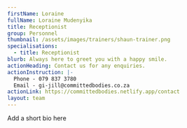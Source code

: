 ```yaml
---
firstName: Loraine
fullName: Loraine Mudenyika
title: Receptionist
group: Personnel
thumbnail: /assets/images/trainers/shaun-trainer.png
specialisations:
  - title: Receptionist
blurb: Always here to greet you with a happy smile.
actionHeading: Contact us for any enquiries.
actionInstruction: |-
  Phone - 079 837 3780
  Email - gi-jill@committedbodies.co.za
actionLink: https://committedbodies.netlify.app/contact
layout: team
---
```

Add a short bio here